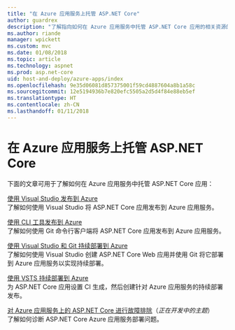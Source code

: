 ```yaml
---
title: "在 Azure 应用服务上托管 ASP.NET Core"
author: guardrex
description: "了解指向如何在 Azure 应用服务中托管 ASP.NET Core 应用的相关资源的链接。"
ms.author: riande
manager: wpickett
ms.custom: mvc
ms.date: 01/08/2018
ms.topic: article
ms.technology: aspnet
ms.prod: asp.net-core
uid: host-and-deploy/azure-apps/index
ms.openlocfilehash: 9e35d06081d857375001f59cd4887604a8b1a58c
ms.sourcegitcommit: 12e5194936b7e820efc5505a2d5d4f84e88eb5ef
ms.translationtype: HT
ms.contentlocale: zh-CN
ms.lasthandoff: 01/11/2018
---
```

# <a name="host-aspnet-core-on-azure-app-service"></a>在 Azure 应用服务上托管 ASP.NET Core

下面的文章可用于了解如何在 Azure 应用服务中托管 ASP.NET Core 应用：

[使用 Visual Studio 发布到 Azure](xref:tutorials/publish-to-azure-webapp-using-vs)  
了解如何使用 Visual Studio 将 ASP.NET Core 应用发布到 Azure 应用服务。

[使用 CLI 工具发布到 Azure](xref:tutorials/publish-to-azure-webapp-using-cli)  
了解如何使用 Git 命令行客户端将 ASP.NET Core 应用发布到 Azure 应用服务。

[使用 Visual Studio 和 Git 持续部署到 Azure](xref:host-and-deploy/azure-apps/azure-continuous-deployment)  
了解如何使用 Visual Studio 创建 ASP.NET Core Web 应用并使用 Git 将它部署到 Azure 应用服务以实现持续部署。

[使用 VSTS 持续部署到 Azure](https://www.visualstudio.com/docs/build/aspnet/core/quick-to-azure)  
为 ASP.NET Core 应用设置 CI 生成，然后创建针对 Azure 应用服务的持续部署发布。

[对 Azure 应用服务上的 ASP.NET Core 进行故障排除](xref:host-and-deploy/azure-apps/troubleshoot)（*正在开发中的主题*）  
了解如何诊断 ASP.NET Core Azure 应用服务部署问题。
